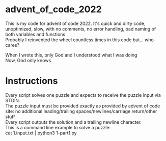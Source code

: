 # advent_of_code_2022

This is my code for advent of code 2022.
It's quick and dirty code, unoptimized, slow, with no comments, no error handling, bad naming of both variables and functions  
Probably I reinvented the wheel countless times in this code but... who cares?  

When I wrote this, only God and I understood what I was doing  
Now, God only knows


# Instructions
Every script solves one puzzle and expects to receive the puzzle input via STDIN.  
The puzzle input must be provided exactly as provided by advent of code site: no additional leading/trailing spaces/newlines/carriage return/other stuff  
Every script outputs the solution and a trailing newline character.  
This is a command line example to solve a puzzle:  
cat 1.input.txt | python3 1-part1.py
